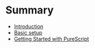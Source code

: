 # Summary

* [Introduction](README.md)
* [Basic setup](chapter1.md)
* [Getting Started with PureScript](getting-started-with-purescript.md)

